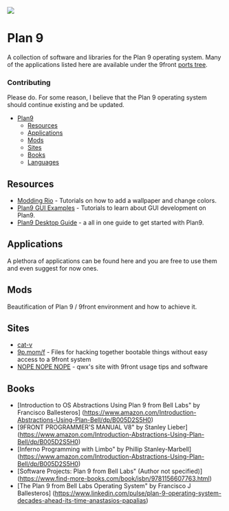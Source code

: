 ![]([https://github.com/AnastasiosPapalias/banner.png](https://github.com/AnastasiosPapalias/Plan9/blob/main/banner.png))

# Plan 9

A collection of software and libraries for the Plan 9 operating system. Many of the applications listed here are available under the 9front [ports tree](https://code.9front.org/hg/ports).

### Contributing

Please do. For some reason, I believe that the Plan 9 operating system should continue existing and be updated.

- [Plan9](#plan9)
  - [Resources](#resources)
  - [Applications](#applications)
  - [Mods](#mods)
  - [Sites](#sites)
  - [Books](#books)
  - [Languages](#languages)
  
## Resources

* [Modding Rio](https://wiki.xxiivv.com/site/rio.html) - Tutorials on how to add a wallpaper and change colors.
* [Plan9 GUI Examples](https://wiki.xxiivv.com/site/plan9_c.html) - Tutorials to learn about GUI development on Plan9.
* [Plan9 Desktop Guide](https://pspodcasting.net/dan/blog/2019/plan9_desktop.html) - a all in one guide to get started with Plan9.

## Applications

A plethora of applications can be found here and you are free to use them and even suggest for now ones.

## Mods

Beautification of Plan 9 / 9front environment and how to achieve it.

## Sites

* [cat-v](http://cat-v.org)
* [9p.mom/f](http://9p.mom/f) - Files for hacking together bootable things without easy access to a 9front system
* [NOPE NOPE NOPE](http://nopenopenope.net/) - qwx's site with 9front usage tips and software

## Books

* [Introduction to OS Abstractions Using Plan 9 from Bell Labs" by Francisco Ballesteros] (https://www.amazon.com/Introduction-Abstractions-Using-Plan-Bell/dp/B005D2S5H0)
* [9FRONT PROGRAMMER'S MANUAL V8" by Stanley Lieber] (https://www.amazon.com/Introduction-Abstractions-Using-Plan-Bell/dp/B005D2S5H0)
* [Inferno Programming with Limbo" by Phillip Stanley-Marbell] (https://www.amazon.com/Introduction-Abstractions-Using-Plan-Bell/dp/B005D2S5H0)
* [Software Projects: Plan 9 from Bell Labs" (Author not specified)] (https://www.find-more-books.com/book/isbn/9781156607763.html)
* [The Plan 9 from Bell Labs Operating System" by Francisco J Ballesteros] (https://www.linkedin.com/pulse/plan-9-operating-system-decades-ahead-its-time-anastasios-papalias)



